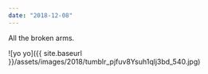 ```yaml
---
date: "2018-12-08"
---
```


All the broken arms.

![yo yo]({{ site.baseurl }}/assets/images/2018/tumblr_pjfuv8Ysuh1qlj3bd_540.jpg)
